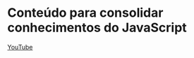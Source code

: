 # Conteúdo para consolidar conhecimentos do JavaScript

[YouTube](https://youtube.com/playlist?list=PL9rc_FjKlX39T78CUANwmdta_d1CgUtMt)